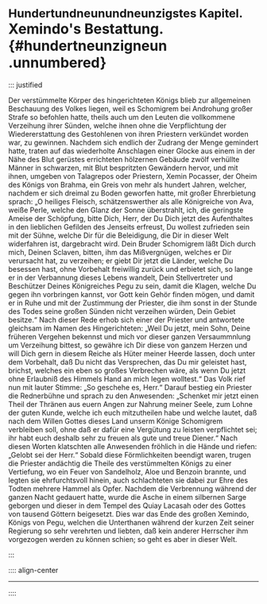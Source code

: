 # <small>Hundertundneunundneunzigstes Kapitel.</small><br />Xemindo's Bestattung.{#hundertneunzigneun .unnumbered}

::: justified

Der verstümmelte Körper des hingerichteten Königs blieb zur allgemeinen
Beschauung des Volkes liegen, weil es Schomigrem bei Androhung großer Strafe so
befohlen hatte, theils auch um den Leuten die vollkommene Verzeihung ihrer
Sünden, welche ihnen ohne die Verpflichtung der Wiedererstattung des Gestohlenen
von ihren Priestern verkündet worden war, zu gewinnen. Nachdem sich endlich der
Zudrang der Menge gemindert hatte, traten auf das wiederholte Anschlagen einer
Glocke aus einem in der Nähe des Blut gerüstes errichteten hölzernen Gebäude
zwölf verhüllte Männer in schwarzen, mit Blut bespritzten Gewändern hervor, und
mit ihnen, umgeben von Talagrepos oder Priestern, Xemin Pocasser, der Oheim des
Königs von Brahma, ein Greis von mehr als hundert Jahren, welcher, nachdem er
sich dreimal zu Boden geworfen hatte, mit großer Ehrerbietung sprach: „O
heiliges Fleisch, schätzenswerther als alle Königreiche von Ava, weiße Perle,
welche den Glanz der Sonne überstrahlt, ich, die geringste Ameise der Schöpfung,
bitte Dich, Herr, der Du Dich jetzt des Aufenthaltes in den lieblichen Gefilden
des Jenseits erfreust, Du wollest zufrieden sein mit der Sühne, welche Dir für
die Beleidigung, die Dir in dieser Welt widerfahren ist, dargebracht wird. Dein
Bruder Schomigrem läßt Dich durch mich, Deinen Sclaven, bitten, ihm das
Mißvergnügen, welches er Dir verursacht hat, zu verzeihen; er giebt Dir jetzt
die Länder, welche Du besessen hast, ohne Vorbehalt freiwillig zurück und
erbietet sich, so lange er in der Verbannung dieses Lebens wandelt, Dein
Stellvertreter und Beschützer Deines Königreiches Pegu zu sein, damit die
Klagen, welche Du gegen ihn vorbringen kannst, vor Gott kein Gehör finden mögen,
und damit er in Ruhe und mit der Zustimmung der Priester, die ihm sonst in der
Stunde des Todes seine großen Sünden nicht verzeihen würden, Dein Gebiet
besitze.“ Nach dieser Rede erhob sich einer der Priester und antwortete
gleichsam im Namen des Hingerichteten: „Weil Du jetzt, mein Sohn, Deine früheren
Vergehen bekennst und mich vor dieser ganzen Versaummnlung um Verzeihung
bittest, so gewähre ich Dir diese von ganzem Herzen und will Dich gern in diesem
Reiche als Hüter meiner Heerde lassen, doch unter dem Vorbehalt, daß Du nicht
das Versprechen, das Du mir geleistet hast, brichst, welches ein eben so großes
Verbrechen wäre, als wenn Du jetzt ohne Erlaubniß des Himmels Hand an mich legen
wolltest.“ Das Volk rief nun mit lauter Stimme: „So geschehe es, Herr.“ Darauf
bestieg ein Priester die Rednerbühne und sprach zu den Anwesenden: „Schenket mir
jetzt einen Theil der Thränen aus euern Angen zur Nahrung meiner Seele, zum
Lohne der guten Kunde, welche ich euch mitzutheilen habe und welche lautet, daß
nach dem Willen Gottes dieses Land unserm Könige Schomigrem verbleiben soll,
ohne daß er dafür eine Vergütung zu leisten verpflichtet sei; ihr habt euch
deshalb sehr zu freuen als gute und treue Diener.“ Nach diesen Worten klatschten
alle Anwesenden fröhlich in die Hände und riefen: „Gelobt sei der Herr.“ Sobald
diese Förmlichkeiten beendigt waren, trugen die Priester andächtig die Theile
des verstümmelten Königs zu einer Vertiefung, wo ein Feuer von Sandelholz, Aloe
und Benzoin brannte, und legten sie ehrfurchtsvoll hinein, auch schlachteten sie
dabei zur Ehre des Todten mehrere Hammel als Opfer. Nachdem die Verbrennung
während der ganzen Nacht gedauert hatte, wurde die Asche in einem silbernen
Sarge geborgen und dieser in dem Tempel des Quiay Lacasah oder des Gottes von
tausend Göttern beigesetzt. Dies war das Ende des großen Xemindo, Königs von
Pegu, welchen die Unterthanen während der kurzen Zeit seiner Regierung so sehr
verehrten und liebten, daß kein anderer Herrscher ihm vorgezogen werden zu
können schien; so geht es aber in dieser Welt.

:::

:::: align-center
****
::::

